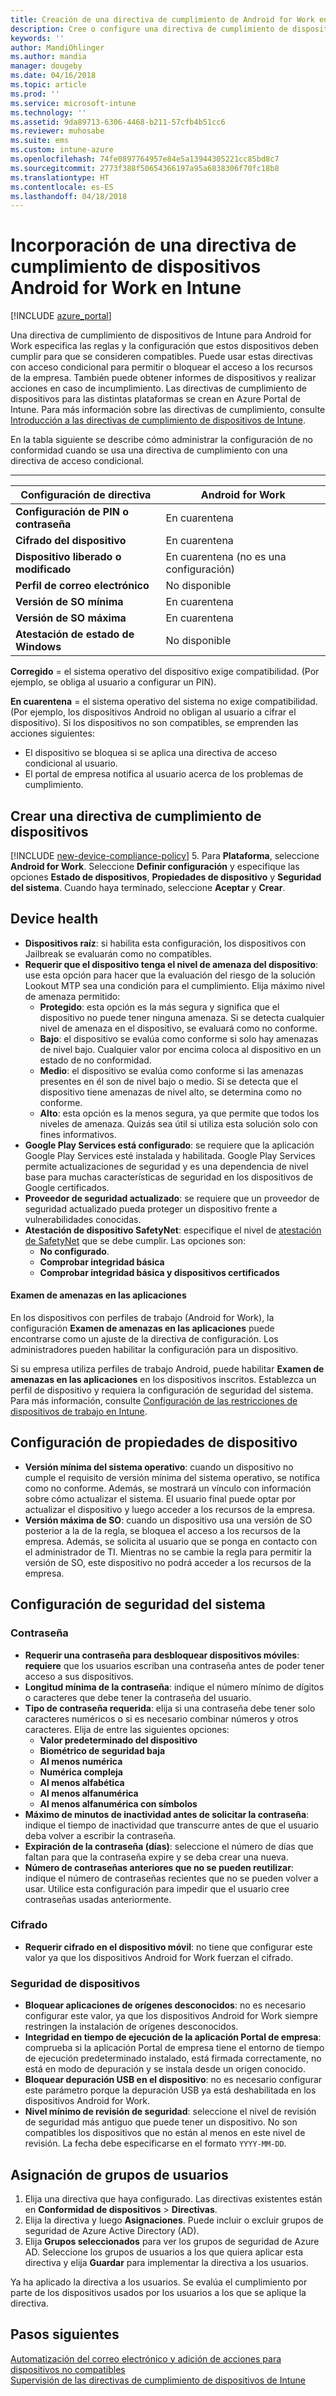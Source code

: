 ```yaml
---
title: Creación de una directiva de cumplimiento de Android for Work en Microsoft Intune - Azure | Microsoft Docs
description: Cree o configure una directiva de cumplimiento de dispositivos Microsoft Intune para dispositivos Android for Work. Opte por permitir dispositivos con Jailbroken, establecer el nivel de amenaza aceptable, buscar Google Play, especificar la versión de sistema operativo mínima y máxima, elegir los requisitos de contraseña y permitir aplicaciones de instalación de prueba.
keywords: ''
author: MandiOhlinger
ms.author: mandia
manager: dougeby
ms.date: 04/16/2018
ms.topic: article
ms.prod: ''
ms.service: microsoft-intune
ms.technology: ''
ms.assetid: 9da89713-6306-4468-b211-57cfb4b51cc6
ms.reviewer: muhosabe
ms.suite: ems
ms.custom: intune-azure
ms.openlocfilehash: 74fe0897764957e84e5a13944305221cc85bd8c7
ms.sourcegitcommit: 2773f388f50654366197a95a6838306f70fc18b8
ms.translationtype: HT
ms.contentlocale: es-ES
ms.lasthandoff: 04/18/2018
---
```

# <a name="add-a-device-compliance-policy-for-android-for-work-devices-in-intune"></a>Incorporación de una directiva de cumplimiento de dispositivos Android for Work en Intune

[!INCLUDE [azure_portal](./includes/azure_portal.md)]

Una directiva de cumplimiento de dispositivos de Intune para Android for Work especifica las reglas y la configuración que estos dispositivos deben cumplir para que se consideren compatibles. Puede usar estas directivas con acceso condicional para permitir o bloquear el acceso a los recursos de la empresa. También puede obtener informes de dispositivos y realizar acciones en caso de incumplimiento. Las directivas de cumplimiento de dispositivos para las distintas plataformas se crean en Azure Portal de Intune. Para más información sobre las directivas de cumplimiento, consulte [Introducción a las directivas de cumplimiento de dispositivos de Intune](device-compliance-get-started.md).

En la tabla siguiente se describe cómo administrar la configuración de no conformidad cuando se usa una directiva de cumplimiento con una directiva de acceso condicional.

--------------------------

|**Configuración de directiva**| **Android for Work** |
| --- | --- |
| **Configuración de PIN o contraseña** |  En cuarentena |
| **Cifrado del dispositivo** |  En cuarentena |
| **Dispositivo liberado o modificado** | En cuarentena (no es una configuración) |
| **Perfil de correo electrónico** | No disponible |
| **Versión de SO mínima** | En cuarentena |
| **Versión de SO máxima** | En cuarentena |
| **Atestación de estado de Windows** |No disponible |

**Corregido** = el sistema operativo del dispositivo exige compatibilidad. (Por ejemplo, se obliga al usuario a configurar un PIN).

**En cuarentena** = el sistema operativo del sistema no exige compatibilidad. (Por ejemplo, los dispositivos Android no obligan al usuario a cifrar el dispositivo). Si los dispositivos no son compatibles, se emprenden las acciones siguientes:

- El dispositivo se bloquea si se aplica una directiva de acceso condicional al usuario.
- El portal de empresa notifica al usuario acerca de los problemas de cumplimiento.

## <a name="create-a-device-compliance-policy"></a>Crear una directiva de cumplimiento de dispositivos

[!INCLUDE [new-device-compliance-policy](./includes/new-device-compliance-policy.md)]
5. Para **Plataforma**, seleccione **Android for Work**. Seleccione **Definir configuración** y especifique las opciones **Estado de dispositivos**, **Propiedades de dispositivo** y **Seguridad del sistema**. Cuando haya terminado, seleccione **Aceptar** y **Crear**.

<!--- 4. Choose **Actions for noncompliance** to say what actions should happen when a device is determined as noncompliant with this policy.
5. In the **Actions for noncompliance** pane, choose **Add** to create a new action.  The action parameters pane allows you to specify the action, email recipients that should receive the notification in addition to the user of the device, and the content of the notification that you want to send.
6. The message template option allows you to create several custom emails depending on when the action is set to take. For example, you can create a message for notifications that are sent for the first time and a different message for final warning before access is blocked. The custom messages that you create can be used for all your device compliance policy.
7. Specify the **Grace period** which determines when that action to take place.  For example, you may want to send a notification as soon as the device is evaluated as noncompliant, but allow some time before enforcing the conditional access policy to block access to company resources like SharePoint online.
8. Choose **Add** to finish creating the action.
9. You can create multiple actions and the sequence in which they should occur. Choose **Ok** when you are finished creating all the actions.--->

## <a name="device-health"></a>Device health

- **Dispositivos raíz**: si habilita esta configuración, los dispositivos con Jailbreak se evaluarán como no compatibles.
- **Requerir que el dispositivo tenga el nivel de amenaza del dispositivo**: use esta opción para hacer que la evaluación del riesgo de la solución Lookout MTP sea una condición para el cumplimiento. Elija máximo nivel de amenaza permitido:
  - **Protegido**: esta opción es la más segura y significa que el dispositivo no puede tener ninguna amenaza. Si se detecta cualquier nivel de amenaza en el dispositivo, se evaluará como no conforme.
  - **Bajo**: el dispositivo se evalúa como conforme si solo hay amenazas de nivel bajo. Cualquier valor por encima coloca al dispositivo en un estado de no conformidad.
  - **Medio**: el dispositivo se evalúa como conforme si las amenazas presentes en él son de nivel bajo o medio. Si se detecta que el dispositivo tiene amenazas de nivel alto, se determina como no conforme.
  - **Alto**: esta opción es la menos segura, ya que permite que todos los niveles de amenaza. Quizás sea útil si utiliza esta solución solo con fines informativos.
- **Google Play Services está configurado**: se requiere que la aplicación Google Play Services esté instalada y habilitada. Google Play Services permite actualizaciones de seguridad y es una dependencia de nivel base para muchas características de seguridad en los dispositivos de Google certificados.
- **Proveedor de seguridad actualizado**: se requiere que un proveedor de seguridad actualizado pueda proteger un dispositivo frente a vulnerabilidades conocidas.
- **Atestación de dispositivo SafetyNet**: especifique el nivel de [atestación de SafetyNet](https://developer.android.com/training/safetynet/attestation.html) que se debe cumplir. Las opciones son:
  - **No configurado**.
  - **Comprobar integridad básica**
  - **Comprobar integridad básica y dispositivos certificados**

#### <a name="threat-scan-on-apps"></a>Examen de amenazas en las aplicaciones

En los dispositivos con perfiles de trabajo (Android for Work), la configuración **Examen de amenazas en las aplicaciones** puede encontrarse como un ajuste de la directiva de configuración. Los administradores pueden habilitar la configuración para un dispositivo.

Si su empresa utiliza perfiles de trabajo Android, puede habilitar **Examen de amenazas en las aplicaciones** en los dispositivos inscritos. Establezca un perfil de dispositivo y requiera la configuración de seguridad del sistema. Para más información, consulte [Configuración de las restricciones de dispositivos de trabajo en Intune](device-restrictions-android-for-work.md).

## <a name="device-property-settings"></a>Configuración de propiedades de dispositivo

- **Versión mínima del sistema operativo**: cuando un dispositivo no cumple el requisito de versión mínima del sistema operativo, se notifica como no conforme. Además, se mostrará un vínculo con información sobre cómo actualizar el sistema. El usuario final puede optar por actualizar el dispositivo y luego acceder a los recursos de la empresa.
- **Versión máxima de SO**: cuando un dispositivo usa una versión de SO posterior a la de la regla, se bloquea el acceso a los recursos de la empresa. Además, se solicita al usuario que se ponga en contacto con el administrador de TI. Mientras no se cambie la regla para permitir la versión de SO, este dispositivo no podrá acceder a los recursos de la empresa.

## <a name="system-security-settings"></a>Configuración de seguridad del sistema

### <a name="password"></a>Contraseña

- **Requerir una contraseña para desbloquear dispositivos móviles**: **requiere** que los usuarios escriban una contraseña antes de poder tener acceso a sus dispositivos.
- **Longitud mínima de la contraseña**: indique el número mínimo de dígitos o caracteres que debe tener la contraseña del usuario.
- **Tipo de contraseña requerida**: elija si una contraseña debe tener solo caracteres numéricos o si es necesario combinar números y otros caracteres. Elija de entre las siguientes opciones:
  - **Valor predeterminado del dispositivo**
  - **Biométrico de seguridad baja**
  - **Al menos numérica**
  - **Numérica compleja**
  - **Al menos alfabética**
  - **Al menos alfanumérica**
  - **Al menos alfanumérica con símbolos**
- **Máximo de minutos de inactividad antes de solicitar la contraseña**: indique el tiempo de inactividad que transcurre antes de que el usuario deba volver a escribir la contraseña.
- **Expiración de la contraseña (días)**: seleccione el número de días que faltan para que la contraseña expire y se deba crear una nueva.
- **Número de contraseñas anteriores que no se pueden reutilizar**: indique el número de contraseñas recientes que no se pueden volver a usar. Utilice esta configuración para impedir que el usuario cree contraseñas usadas anteriormente.

### <a name="encryption"></a>Cifrado

- **Requerir cifrado en el dispositivo móvil**: no tiene que configurar este valor ya que los dispositivos Android for Work fuerzan el cifrado.

### <a name="device-security"></a>Seguridad de dispositivos

- **Bloquear aplicaciones de orígenes desconocidos**: no es necesario configurar este valor, ya que los dispositivos Android for Work siempre restringen la instalación de orígenes desconocidos.
- **Integridad en tiempo de ejecución de la aplicación Portal de empresa**: comprueba si la aplicación Portal de empresa tiene el entorno de tiempo de ejecución predeterminado instalado, está firmada correctamente, no está en modo de depuración y se instala desde un origen conocido.
- **Bloquear depuración USB en el dispositivo**: no es necesario configurar este parámetro porque la depuración USB ya está deshabilitada en los dispositivos Android for Work.
- **Nivel mínimo de revisión de seguridad**: seleccione el nivel de revisión de seguridad más antiguo que puede tener un dispositivo. No son compatibles los dispositivos que no están al menos en este nivel de revisión. La fecha debe especificarse en el formato `YYYY-MM-DD`.

## <a name="assign-user-groups"></a>Asignación de grupos de usuarios

1. Elija una directiva que haya configurado. Las directivas existentes están en **Conformidad de dispositivos** > **Directivas**.
2. Elija la directiva y luego **Asignaciones**. Puede incluir o excluir grupos de seguridad de Azure Active Directory (AD).
3. Elija **Grupos seleccionados** para ver los grupos de seguridad de Azure AD. Seleccione los grupos de usuarios a los que quiera aplicar esta directiva y elija **Guardar** para implementar la directiva a los usuarios.

Ya ha aplicado la directiva a los usuarios. Se evalúa el cumplimiento por parte de los dispositivos usados por los usuarios a los que se aplique la directiva.

## <a name="next-steps"></a>Pasos siguientes
[Automatización del correo electrónico y adición de acciones para dispositivos no compatibles](actions-for-noncompliance.md)  
[Supervisión de las directivas de cumplimiento de dispositivos de Intune](compliance-policy-monitor.md)